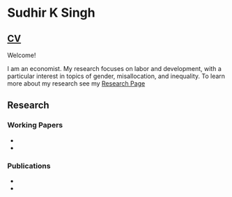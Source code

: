 # Sudhir K Singh
## [CV](Sudhir_CV.pdf)
Welcome!



I am an economist. My research focuses on labor and development, with a particular interest in topics of gender, misallocation, and inequality. To learn more about my research see my [Research Page](research.md)
## Research
### Working Papers
-
-
### Publications
-
-



